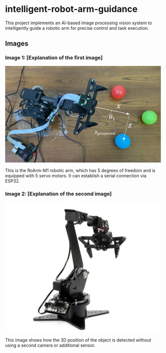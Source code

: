 # intelligent-robot-arm-guidance
This project implements an AI-based image processing vision system to intelligently guide a robotic arm for precise control and task execution.

## Images

### Image 1: [Explanation of the first image]
![Image 1](https://github.com/PghGolafshan/intelligent-robot-arm-guidance/blob/main/3D-Detection.png?raw=true)

This is the RoArm-M1 robotic arm, which has 5 degrees of freedom and is equipped with 5 servo motors. It can establish a serial connection via ESP32.

### Image 2: [Explanation of the second image]
![Image 2](https://github.com/PghGolafshan/intelligent-robot-arm-guidance/blob/main/RoArm-M1.png?raw=true)

This image shows how the 3D position of the object is detected without using a second camera or additional sensor.
